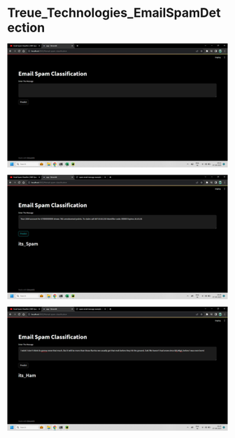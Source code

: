 # Treue_Technologies_EmailSpamDetection

![EmailDeployment](https://github.com/AnujPathekar/Images/blob/main/Screenshot%20(11).png)

![EmailDeployment](https://github.com/AnujPathekar/Images/blob/main/Screenshot%20(12).png)

![EmailDeployment](https://github.com/AnujPathekar/Images/blob/main/Screenshot%20(13).png)
